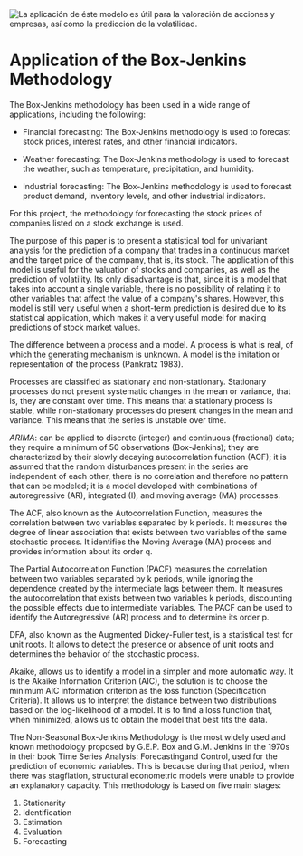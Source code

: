<picture>
 <source media="(prefers-color-scheme: dark)" srcset="https://pbs.twimg.com/media/GBNo8Una0AAFLxS?format=png&name=900x900">
 <source media="(prefers-color-scheme: light)" srcset="https://pbs.twimg.com/media/GBNo8Una0AAFLxS?format=png&name=900x900">
 <img alt="La aplicación de éste modelo es útil para la valoración de acciones y empresas, así como la predicción de la volatilidad." src="https://pbs.twimg.com/media/GBNo8Una0AAFLxS?format=png&name=900x900">
</picture>

# Application of the Box-Jenkins Methodology

The Box-Jenkins methodology has been used in a wide range of applications, including the following:

- Financial forecasting: The Box-Jenkins methodology is used to forecast stock prices, interest rates, and other financial indicators.
 
- Weather forecasting: The Box-Jenkins methodology is used to forecast the weather, such as temperature, precipitation, and humidity.
  
- Industrial forecasting: The Box-Jenkins methodology is used to forecast product demand, inventory levels, and other industrial indicators.

For this project, the methodology for forecasting the stock prices of companies listed on a stock exchange is used.

The purpose of this paper is to present a statistical tool for univariant analysis for the prediction of a company that trades in a continuous market and the target price of the company, that is, its stock. The application of this model is useful for the valuation of stocks and companies, as well as the prediction of volatility. Its only disadvantage is that, since it is a model that takes into account a single variable, there is no possibility of relating it to other variables that affect the value of a company's shares. However, this model is still very useful when a short-term prediction is desired due to its statistical application, which makes it a very useful model for making predictions of stock market values.

The difference between a process and a model. A process is what is real, of which the generating mechanism is unknown. A model is the imitation or representation of the process (Pankratz 1983).

Processes are classified as stationary and non-stationary. Stationary processes do not present systematic changes in the mean or variance, that is, they are constant over time. This means that a stationary process is stable, while non-stationary processes do present changes in the mean and variance. This means that the series is unstable over time.

$ARIMA$: can be applied to discrete (integer) and continuous (fractional) data; they require a minimum of 50 observations (Box-Jenkins); they are characterized by their slowly decaying autocorrelation function (ACF); it is assumed that the random disturbances present in the series are independent of each other, there is no correlation and therefore no pattern that can be modeled; it is a model developed with combinations of autoregressive (AR), integrated (I), and moving average (MA) processes.

The ACF, also known as the Autocorrelation Function, measures the correlation between two variables separated by k periods. It measures the degree of linear association that exists between two variables of the same stochastic process. It identifies the Moving Average (MA) process and provides information about its order q.

The Partial Autocorrelation Function (PACF) measures the correlation between two variables separated by k periods, while ignoring the dependence created by the intermediate lags between them. It measures the autocorrelation that exists between two variables k periods, discounting the possible effects due to intermediate variables. The PACF can be used to identify the Autoregressive (AR) process and to determine its order p.

DFA, also known as the Augmented Dickey-Fuller test, is a statistical test for unit roots. It allows to detect the presence or absence of unit roots and determines the behavior of the stochastic process.

Akaike, allows us to identify a model in a simpler and more automatic way. It is the Akaike Information Criterion (AIC), the solution is to choose the minimum AIC information criterion as the loss function (Specification Criteria). It allows us to interpret the distance between two distributions based on the log-likelihood of a model. It is to find a loss function that, when minimized, allows us to obtain the model that best fits the data.

The Non-Seasonal Box-Jenkins Methodology is the most widely used and known methodology proposed by G.E.P. Box and G.M. Jenkins in the 1970s in their book Time Series Analysis: Forecastingand Control, used for the prediction of economic variables. This is because during that period, when there was stagflation, structural econometric models were unable to provide an explanatory capacity. This methodology is based on five main stages: 
1. Stationarity
2. Identification
3. Estimation
4. Evaluation
5. Forecasting






